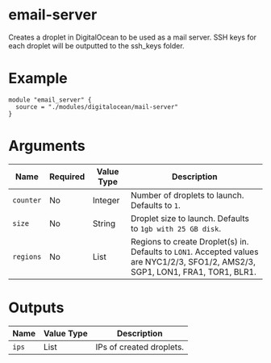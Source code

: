 # email-server

Creates a droplet in DigitalOcean to be used as a mail server. SSH keys for each droplet will be outputted to the ssh_keys folder.

# Example

```hcl
module "email_server" {
  source = "./modules/digitalocean/mail-server"
}
```

# Arguments

| Name                      | Required | Value Type | Description
|---------------------------| -------- | ---------- | -----------
|`counter`                  | No       | Integer    | Number of droplets to launch. Defaults to `1`.
|`size`                     | No       | String     | Droplet size to launch. Defaults to `1gb with 25 GB disk`.
|`regions`                  | No       | List       | Regions to create Droplet(s) in. Defaults to `LON1`. Accepted values are NYC1/2/3, SFO1/2, AMS2/3, SGP1, LON1, FRA1, TOR1, BLR1.

# Outputs

| Name                      | Value Type | Description
|---------------------------| ---------- | -----------
|`ips`                      | List       | IPs of created droplets.
